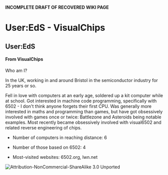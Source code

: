 **INCOMPLETE DRAFT OF RECOVERED WIKI PAGE**

# User:EdS - VisualChips


	

	
	


## User:EdS


	

		


#### From VisualChips


		

		

		

Who am I?


In the UK, working in and around Bristol in the semiconductor industry for 25 years or so.


Fell in love with computers at an early age, soldered up a kit computer while at school. Got interested in machine code programming, specifically with 6502 - I don't think anyone forgets their first CPU.  Was generally more interested in maths and programming than games, but have got obsessively involved with games once or twice: Battlezone and Asteroids being notable examples.  Most recently became obsessively involved with visual6502 and related reverse engineering of chips.


-  Number of computers in reaching distance: 6

-  Number of those based on 6502: 4

-  Most-visited websites: 6502.org, lwn.net


![Attribution-NonCommercial-ShareAlike 3.0 Unported](http://i.creativecommons.org/l/by-nc-sa/3.0/88x31.png)

